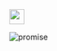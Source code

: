 <img src="https://user-images.githubusercontent.com/5679180/79618120-0daffb80-80be-11ea-819e-d2b0fa904d07.gif" width="27px"> 

![promise](https://user-images.githubusercontent.com/61325788/195209100-ea324707-53b6-4c81-a22e-117dab1c959f.png)
